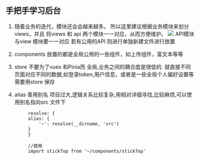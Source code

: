 ##  手把手学习后台
1. 随着业务的迭代，模块还会会越来越多。 所以这里建议根据业务模块来划分 views，并且 将views 和 api 两个模块一一对应，从而方便维护。
   ![](/iamge/1.png)
   API模块与view 模块要一一对应  若有公用的API 则进行单独新建文件进行放置

2. components 放置的都是全局公用的一些组件，如上传组件，富文本等等
3. store 不要为了vuex 和Pinia而 全局,业务之间的耦合度是很低的. 就直接不同页面对应不同的数据,如登录token,用户信息，或者是一些全局个人偏好设置等 需要用store 保存
4. alias 善用别名
   项目过大,逻辑关系比较复杂,用相对详细寻找,比较麻烦,可以使用别名指向src 文件下
   ```
        resolve: {
        alias: {
            '~': resolve(__dirname, 'src')
        }
        }

        //使用
        import stickTop from '~/components/stickTop'
   ```